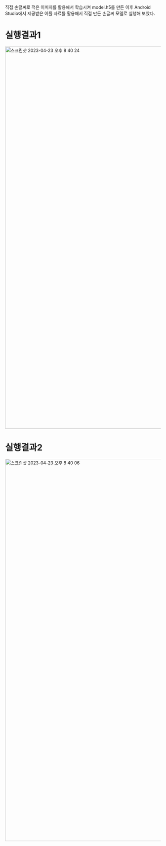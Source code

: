 직접 손글씨로 적은 이미지를 활용해서 학습시켜 model.h5를 만든 이후
Android Studio에서 제공받은 어플 자료를 활용해서 직접 만든 손글씨 모델로 실행해 보았다.

실행결과1
========
<img width="1238" alt="스크린샷 2023-04-23 오후 8 40 24" src="https://user-images.githubusercontent.com/112689981/233837677-ff7ae40c-df78-492a-a9aa-50c82b613242.png">

실행결과2
========
<img width="1238" alt="스크린샷 2023-04-23 오후 8 40 06" src="https://user-images.githubusercontent.com/112689981/233837679-caaf162f-4a9c-4b26-8260-85ae959e89bd.png">
